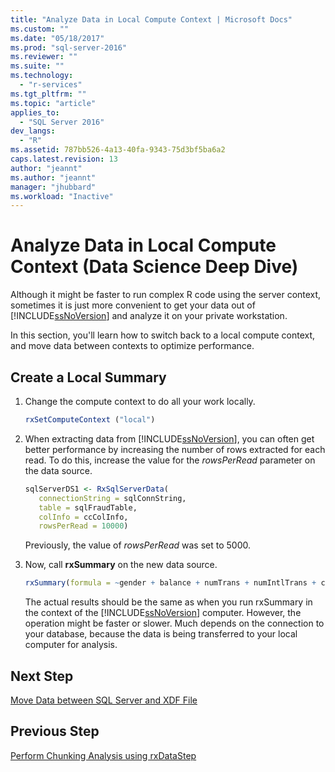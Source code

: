 ```yaml
---
title: "Analyze Data in Local Compute Context | Microsoft Docs"
ms.custom: ""
ms.date: "05/18/2017"
ms.prod: "sql-server-2016"
ms.reviewer: ""
ms.suite: ""
ms.technology: 
  - "r-services"
ms.tgt_pltfrm: ""
ms.topic: "article"
applies_to: 
  - "SQL Server 2016"
dev_langs: 
  - "R"
ms.assetid: 787bb526-4a13-40fa-9343-75d3bf5ba6a2
caps.latest.revision: 13
author: "jeannt"
ms.author: "jeannt"
manager: "jhubbard"
ms.workload: "Inactive"
---
```

# Analyze Data in Local Compute Context (Data Science Deep Dive)

Although it might be faster to run complex R code using the server context, sometimes it is just more convenient to get your data out of [!INCLUDE[ssNoVersion](../../includes/ssnoversion-md.md)] and analyze it on your private workstation.

In this section, you'll learn how to switch back to a local compute context, and move data between contexts to optimize performance.

## Create a Local Summary

1. Change the compute context to do all your work locally.
  
    ```R
    rxSetComputeContext ("local")
    ```
  
2. When extracting data from [!INCLUDE[ssNoVersion](../../includes/ssnoversion-md.md)], you can often get better performance by increasing the number of rows extracted for each read.  To do this, increase the value for the *rowsPerRead* parameter on the data source.
  
    ```R
    sqlServerDS1 <- RxSqlServerData(
       connectionString = sqlConnString,
       table = sqlFraudTable,
       colInfo = ccColInfo,
       rowsPerRead = 10000)
    ```
  
    Previously, the value of *rowsPerRead* was set to 5000.
  
3. Now, call **rxSummary** on the new data source.
  
    ```R
    rxSummary(formula = ~gender + balance + numTrans + numIntlTrans + creditLine, data = sqlServerDS1)
    ```
  
    The actual results should be the same as when you run rxSummary in the context of the [!INCLUDE[ssNoVersion](../../includes/ssnoversion-md.md)] computer.  However, the operation might be faster or slower. Much depends on the connection to your database, because the data is being transferred to your local computer for analysis.


## Next  Step

[Move Data between SQL Server and XDF File](../../advanced-analytics/tutorials/deepdive-move-data-between-sql-server-and-xdf-file.md)

## Previous Step

[Perform Chunking Analysis using rxDataStep](../../advanced-analytics/tutorials/deepdive-perform-chunking-analysis-using-rxdatastep.md)


